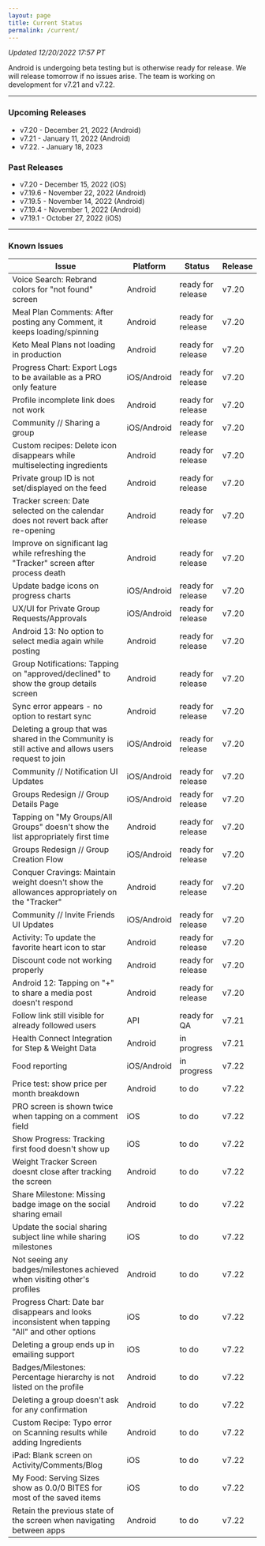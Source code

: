 ```yaml
---
layout: page
title: Current Status
permalink: /current/
---
```


_Updated 12/20/2022 17:57 PT_

Android is undergoing beta testing but is otherwise ready for release. We will release tomorrow if no issues arise. The team is working on development for v7.21 and v7.22.

***

### Upcoming Releases
- v7.20   - December 21, 2022 (Android)
- v7.21   - January 11, 2022 (Android)
- v7.22.  - January 18, 2023
 
### Past Releases
- v7.20   - December 15, 2022 (iOS)
- v7.19.6 - November 22, 2022 (Android)
- v7.19.5 - November 14, 2022 (Android)
- v7.19.4 - November 1, 2022 (Android)
- v7.19.1 - October 27, 2022 (iOS)


***

### Known Issues

|Issue                          |Platform   | Status    | Release           |
| ---                           | ---       | ---       | ---               |
|Voice Search: Rebrand colors for "not found" screen|Android |ready for release| v7.20|
|Meal Plan Comments: After posting any Comment, it keeps loading/spinning |Android |ready for release| v7.20|
|Keto Meal Plans not loading in production|Android |ready for release| v7.20|
|Progress Chart: Export Logs to be available as a PRO only feature| iOS/Android |ready for release| v7.20|
|Profile incomplete link does not work |Android |ready for release| v7.20|
|Community // Sharing a group |iOS/Android |ready for release| v7.20|
|Custom recipes: Delete icon disappears while multiselecting ingredients |Android |ready for release| v7.20|
|Private group ID is not set/displayed on the feed|Android |ready for release| v7.20|
|Tracker screen: Date selected on the calendar does not revert back after re-opening|Android |ready for release| v7.20|
|Improve on significant lag while refreshing the "Tracker" screen after process death |Android |ready for release| v7.20|
|Update badge icons on progress charts |iOS/Android |ready for release| v7.20|
|UX/UI for Private Group Requests/Approvals|iOS/Android |ready for release | v7.20|
|Android 13: No option to select media again while posting |Android |ready for release| v7.20|
|Group Notifications: Tapping on "approved/declined" to show the group details screen |Android |ready for release| v7.20|
|Sync error appears - no option to restart sync |Android |ready for release| v7.20|
|Deleting a group that was shared in the Community is still active and allows users request to join|iOS/Android |ready for release| v7.20|
|Community // Notification UI Updates|iOS/Android |ready for release| v7.20|
|Groups Redesign // Group Details Page|iOS/Android |ready for release| v7.20|
|Tapping on "My Groups/All Groups" doesn't show the list appropriately first time |Android |ready for release| v7.20|
|Groups Redesign // Group Creation Flow|iOS/Android |ready for release| v7.20|
|Conquer Cravings: Maintain weight doesn't show the allowances appropriately on the "Tracker"|Android |ready for release| v7.20|
|Community // Invite Friends UI Updates|iOS/Android |ready for release| v7.20|
|Activity: To update the favorite heart icon to star |Android |ready for release| v7.20|
|Discount code not working properly |Android |ready for release| v7.20|
|Android 12: Tapping on "+" to share a media post doesn't respond |Android |ready for release| v7.20|
|Follow link still visible for already followed users |API|ready for QA| v7.21|
|Health Connect Integration for Step & Weight Data |Android|in progress| v7.21|
|Food reporting|iOS/Android |in progress| v7.22|
|Price test: show price per month breakdown|Android |to do| v7.22|
|PRO screen is shown twice when tapping on a comment field |iOS|to do| v7.22|
|Show Progress: Tracking first food doesn't show up |iOS|to do| v7.22|
|Weight Tracker Screen doesnt close after tracking the screen |Android|to do| v7.22|
|Share Milestone: Missing badge image on the social sharing email |Android|to do| v7.22|
|Update the social sharing subject line while sharing milestones |iOS|to do| v7.22|
|Not seeing any badges/milestones achieved when visiting other's profiles |Android|to do| v7.22|
|Progress Chart: Date bar disappears and looks inconsistent when tapping "All" and other options |iOS|to do| v7.22|
|Deleting a group ends up in emailing support |iOS|to do| v7.22|
|Badges/Milestones: Percentage hierarchy is not listed on the profile |Android|to do| v7.22|
|Deleting a group doesn't ask for any confirmation|Android|to do| v7.22|
|Custom Recipe: Typo error on Scanning results while adding Ingredients |Android|to do| v7.22|
|iPad: Blank screen on Activity/Comments/Blog |iOS|to do| v7.22|
|My Food: Serving Sizes show as 0.0/0 BITES for most of the saved items |iOS|to do| v7.22|
|Retain the previous state of the screen when navigating between apps |Android|to do| v7.22|
